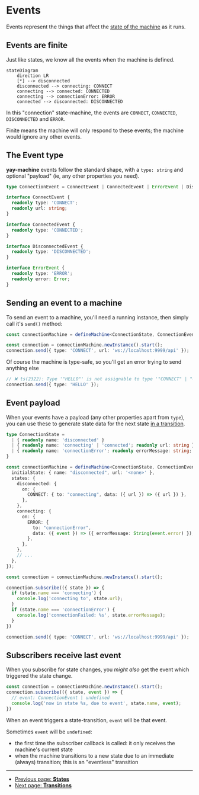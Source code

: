 # Events

Events represent the things that affect the [state of the machine](./state.md) as it runs.

## Events are finite

Just like states, we know all the events when the machine is defined.

```mermaid
stateDiagram
    direction LR
    [*] --> disconnected
    disconnected --> connecting: CONNECT
    connecting --> connected: CONNECTED
    connecting --> connectionError: ERROR
    connected --> disconnected: DISCONNECTED
```

In this "connection" state-machine, the events are `CONNECT`, `CONNECTED`, `DISCONNECTED` and `ERROR`.

Finite means the machine will only respond to these events; the machine would ignore any other events.

## The Event type

**yay-machine** events follow the standard shape, with a `type: string` and optional "payload" (ie, any other properties you need).

```typescript
type ConnectionEvent = ConnectEvent | ConnectedEvent | ErrorEvent | DisconnectedEvent;

interface ConnectEvent {
  readonly type: 'CONNECT';
  readonly url: string;
}

interface ConnectedEvent {
  readonly type: 'CONNECTED';
}

interface DisconnectedEvent {
  readonly type: 'DISCONNECTED';
}

interface ErrorEvent {
  readonly type: 'ERROR';
  readonly error: Error;
}
```

## Sending an event to a machine

To send an event to a machine, you'll need a running instance, then simply call it's `send()` method:

```typescript
const connectionMachine = defineMachine<ConnectionState, ConnectionEvent>({ /* ... */});

const connection = connectionMachine.newInstance().start();
connection.send({ type: 'CONNECT', url: 'ws://localhost:9999/api' });
```

Of course the machine is type-safe, so you'll get an error trying to send anything else

```typescript
// ❌ ts(2322): Type '"HELLO"' is not assignable to type '"CONNECT" | "CONNECTED"' | "DISCONNECTED"' | "ERROR"'. 
connection.send({ type: 'HELLO' }); 
```

## Event payload

When your events have a payload (any other properties apart from `type`), you can use these to generate state data for the next state [in a transition](./transitions.md).

```typescript
type ConnectionState = 
  | { readonly name: 'disconnected' }
  | { readonly name: 'connecting' | 'connected'; readonly url: string } 
  | { readonly name: 'connectionError'; readonly errorMessage: string; 
}

const connectionMachine = defineMachine<ConnectionState, ConnectionEvent>({
  initialState: { name: "disconnected", url: '<none>' },
  states: {
    disconnected: {
      on: {
        CONNECT: { to: "connecting", data: ({ url }) => ({ url }) },
      },
    },
    connecting: {
      on: {
        ERROR: {
          to: "connectionError",
          data: ({ event }) => ({ errorMessage: String(event.error) }),
        },
      },
    },
    // ...
  },
});

const connection = connectionMachine.newInstance().start();

connection.subscribe(({ state }) => {
  if (state.name === 'connecting') {
    console.log('connecting to', state.url);
  }
  if (state.name === 'connectionError') {
    console.log('connectionFailed: %s', state.errorMessage);
  }
})

connection.send({ type: 'CONNECT', url: 'ws://localhost:9999/api' });
```

## Subscribers receive last event

When you subscribe for state changes, you *might also* get the event which triggered the state change.

```typescript
const connection = connectionMachine.newInstance().start();
connection.subscribe(({ state, event }) => {
  // event: ConnectionEvent | undefined
  console.log('now in state %s, due to event', state.name, event);
})
```

When an event triggers a state-transition, `event` will be that event.

Sometimes `event` will be `undefined`:

* the first time the subscriber callback is called: it only receives the machine's current state
* when the machine transitions to a new state due to an immediate (always) transition; this is an "eventless" transition

---

<!-- GUIDED PATH NAVIGATION -->

* [Previous page: **States**](./state.md)
* [Next page: **Transitions**](./transitions.md)
